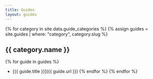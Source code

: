 ```yaml
---
title: Guides
layout: guides
---
```


{% for category in site.data.guide_categories %}
{% assign guides = site.guides | where: "category", category.slug %}
## {{ category.name }}
{% for guide in guides %}
- [{{ guide.title }}]({{ guide.url }})
{% endfor %}
{% endfor %}

